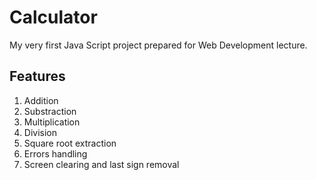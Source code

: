 # Calculator
My very first Java Script project prepared for Web Development lecture.

## Features
1. Addition
2. Substraction
3. Multiplication
4. Division
5. Square root extraction
6. Errors handling
7. Screen clearing and last sign removal
